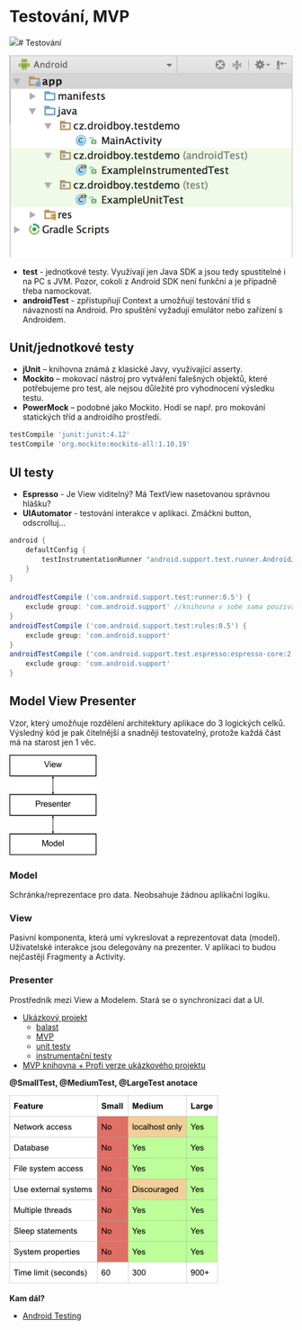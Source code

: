 # Testování, MVP

![](https://github.com/jonassevcik/android-uvod/tree/67367cc54654f1cbcdf28b67887ed795be687277/assets/10-annotations.png)\# Testování

![Anonymn&#xED; t&#x159;&#xED;da](../.gitbook/assets/10-structure.png)

* **test** - jednotkové testy. Využívají jen Java SDK a jsou tedy spustitelné i na PC s JVM. Pozor, cokoli z Android SDK není funkční a je případně třeba namockovat.
* **androidTest** - zpřístupňují Context a umožňují testování tříd s návazností na Android. Pro spuštění vyžadují emulátor nebo zařízení s Androidem.

## Unit/jednotkové testy

* **jUnit** – knihovna známá z klasické Javy, využívající asserty.
* **Mockito** – mokovací nástroj pro vytváření falešných objektů, které potřebujeme pro test, ale nejsou důležité pro vyhodnocení výsledku testu.
* **PowerMock** – podobné jako Mockito. Hodí se např. pro mokování statických tříd a androidího prostředí.

```groovy
testCompile 'junit:junit:4.12'
testCompile 'org.mockito:mockito-all:1.10.19'
```

## UI testy

* **Espresso** - Je View viditelný? Má TextView nasetovanou správnou hlášku?
* **UIAutomator** - testování interakce v aplikaci. Zmáčkni button, odscrolluj...

```groovy
android {
    defaultConfig {
        testInstrumentationRunner "android.support.test.runner.AndroidJUnitRunner" //nutne pro spousteni testu
    }
}

androidTestCompile ('com.android.support.test:runner:0.5') {
    exclude group: 'com.android.support' //knihovna v sobe sama pouziva support library, ktera muze byt v konfliktu s verzi support library vaseho projektu, proto ji odstranime
}
androidTestCompile ('com.android.support.test:rules:0.5') {
    exclude group: 'com.android.support'
}
androidTestCompile ('com.android.support.test.espresso:espresso-core:2.2.2') {
    exclude group: 'com.android.support'
}
```

## Model View Presenter

Vzor, který umožňuje rozdělení architektury aplikace do 3 logických celků. Výsledný kód je pak čitelnější a snadněji testovatelný, protože každá část má na starost jen 1 věc.

![MVP](../.gitbook/assets/10-mvp.png)

### Model

Schránka/reprezentace pro data. Neobsahuje žádnou aplikační logiku.

### View

Pasivní komponenta, která umí vykreslovat a reprezentovat data \(model\). Uživatelské interakce jsou delegovány na prezenter. V aplikaci to budou nejčastěji Fragmenty a Activity.

### Presenter

Prostředník mezi View a Modelem. Stará se o synchronizaci dat a UI.

* [Ukázkový projekt](https://github.com/jonasevcik/AndroidTestingDemo)
  * [balast](https://github.com/jonasevcik/AndroidTestingDemo/tree/no_patterns_no_tests)
  * [MVP](https://github.com/jonasevcik/AndroidTestingDemo/tree/MVP)
  * [unit testy](https://github.com/jonasevcik/AndroidTestingDemo/tree/unit_tests)
  * [instrumentační testy](https://github.com/jonasevcik/AndroidTestingDemo/tree/instrumentation_tests)
* [MVP knihovna + Profi verze ukázkového projektu](https://github.com/jonasevcik/AndroidMVP)

 **@SmallTest, @MediumTest, @LargeTest anotace** 

![Test Annotations](../.gitbook/assets/10-annotations.png)

**Kam dál?**

* [Android Testing](https://codelabs.developers.google.com/codelabs/android-testing/)

